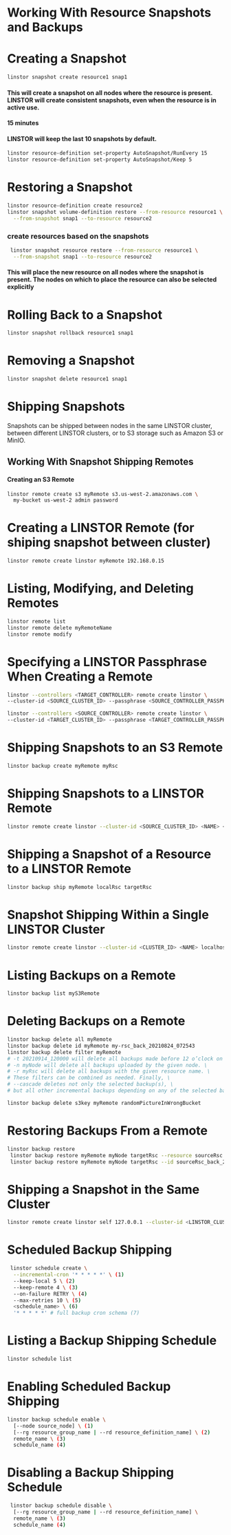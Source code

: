 # Working With Resource Snapshots and Backups

# Creating a Snapshot
```bash
linstor snapshot create resource1 snap1
```
#### This will create a snapshot on all nodes where the resource is present. LINSTOR will create consistent snapshots, even when the resource is in active use.
#### 15 minutes
#### LINSTOR will keep the last 10 snapshots by default.
```bash
linstor resource-definition set-property AutoSnapshot/RunEvery 15
linstor resource-definition set-property AutoSnapshot/Keep 5
```
#  Restoring a Snapshot
```bash
linstor resource-definition create resource2
linstor snapshot volume-definition restore --from-resource resource1 \
  --from-snapshot snap1 --to-resource resource2
```
### create resources based on the snapshots
```bash
 linstor snapshot resource restore --from-resource resource1 \
  --from-snapshot snap1 --to-resource resource2
```
#### This will place the new resource on all nodes where the snapshot is present. The nodes on which to place the resource can also be selected explicitly

# Rolling Back to a Snapshot
```bash
linstor snapshot rollback resource1 snap1
```
# Removing a Snapshot
```bash
linstor snapshot delete resource1 snap1
```
# Shipping Snapshots
Snapshots can be shipped between nodes in the same LINSTOR cluster, between different LINSTOR clusters, or to S3 storage such as Amazon S3 or MinIO.
## Working With Snapshot Shipping Remotes
#### Creating an S3 Remote
```bash
linstor remote create s3 myRemote s3.us-west-2.amazonaws.com \
  my-bucket us-west-2 admin password
```
# Creating a LINSTOR Remote (for shiping snapshot between  cluster)
```bash
linstor remote create linstor myRemote 192.168.0.15
```
# Listing, Modifying, and Deleting Remotes
```bash
linstor remote list
linstor remote delete myRemoteName
linstor remote modify
```
# Specifying a LINSTOR Passphrase When Creating a Remote
```bash
linstor --controllers <TARGET_CONTROLLER> remote create linstor \
--cluster-id <SOURCE_CLUSTER_ID> --passphrase <SOURCE_CONTROLLER_PASSPHRASE> <NAME> <URL>
```
```bash
linstor --controllers <SOURCE_CONTROLLER> remote create linstor \
--cluster-id <TARGET_CLUSTER_ID> --passphrase <TARGET_CONTROLLER_PASSPHRASE> <NAME> <URL>
```
# Shipping Snapshots to an S3 Remote
```bash 
linstor backup create myRemote myRsc
```
# Shipping Snapshots to a LINSTOR Remote
```bash
linstor remote create linstor --cluster-id <SOURCE_CLUSTER_ID> <NAME> <URL>
```
# Shipping a Snapshot of a Resource to a LINSTOR Remote
```bash
linstor backup ship myRemote localRsc targetRsc
```
# Snapshot Shipping Within a Single LINSTOR Cluster
```bash
linstor remote create linstor --cluster-id <CLUSTER_ID> <NAME> localhost
```
# Listing Backups on a Remote
```bash
linstor backup list myS3Remote
```
# Deleting Backups on a Remote
```bash
linstor backup delete all myRemote
linstor backup delete id myRemote my-rsc_back_20210824_072543
linstor backup delete filter myRemote 
# -t 20210914_120000 will delete all backups made before 12 o’clock on the 14th of September, 2021.\
# -n myNode will delete all backups uploaded by the given node. \
# -r myRsc will delete all backups with the given resource name. \
# These filters can be combined as needed. Finally, \
# --cascade deletes not only the selected backup(s), \
# but all other incremental backups depending on any of the selected backups.

linstor backup delete s3key myRemote randomPictureInWrongBucket
```
# Restoring Backups From a Remote
```bash
linstor backup restore 
 linstor backup restore myRemote myNode targetRsc --resource sourceRsc
 linstor backup restore myRemote myNode targetRsc --id sourceRsc_back_20210824_072543
```
# Shipping a Snapshot in the Same Cluster
```bash
linstor remote create linstor self 127.0.0.1 --cluster-id <LINSTOR_CLUSTER_ID>
```

#  Scheduled Backup Shipping
```bash
 linstor schedule create \
  --incremental-cron '* * * * *' \ (1)
  --keep-local 5 \ (2)
  --keep-remote 4 \ (3)
  --on-failure RETRY \ (4)
  --max-retries 10 \ (5)
  <schedule_name> \ (6)
  '* * * * *' # full backup cron schema (7)
```
# Listing a Backup Shipping Schedule
```bash
linstor schedule list
```
# Enabling Scheduled Backup Shipping
```bash
linstor backup schedule enable \
  [--node source_node] \ (1)
  [--rg resource_group_name | --rd resource_definition_name] \ (2)
  remote_name \ (3)
  schedule_name (4)
```

# Disabling a Backup Shipping Schedule
```bash
 linstor backup schedule disable \
  [--rg resource_group_name | --rd resource_definition_name] \
  remote_name \ (3)
  schedule_name (4)
```

